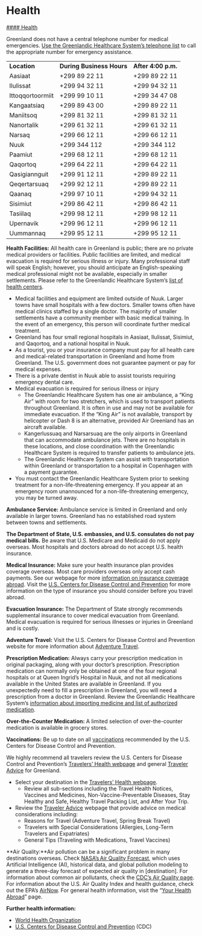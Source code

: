 # Health

[#### Health](javascript:void(0); "Health")

Greenland does not have a central telephone number for medical emergencies. [Use the Greenlandic Healthcare System’s telephone list](https://peqqik.gl/Kontakt/AKUT) to call the appropriate number for emergency assistance.

|  |  |  |
| --- | --- | --- |
| **Location** | **During Business Hours** | **After 4:00 p.m.** |
| Aasiaat | +299 89 22 11 | +299 89 22 11 |
| Ilulissat | +299 94 32 11 | +299 94 32 11 |
| Ittoqqortoormiit | +299 99 10 11 | +299 34 47 08 |
| Kangaatsiaq | +299 89 43 00 | +299 89 22 11 |
| Maniitsoq | +299 81 32 11 | +299 81 32 11 |
| Nanortalik | +299 61 32 11 | +299 61 32 11 |
| Narsaq | +299 66 12 11 | +299 66 12 11 |
| Nuuk | +299 344 112 | +299 344 112 |
| Paamiut | +299 68 12 11 | +299 68 12 11 |
| Qaqortoq | +299 64 22 11 | +299 64 22 11 |
| Qasigiannguit | +299 91 12 11 | +299 89 22 11 |
| Qeqertarsuaq | +299 92 12 11 | +299 89 22 11 |
| Qaanaq | +299 97 10 11 | +299 94 32 11 |
| Sisimiut | +299 86 42 11 | +299 86 42 11 |
| Tasiilaq | +299 98 12 11 | +299 98 12 11 |
| Upernavik | +299 96 12 11 | +299 96 12 11 |
| Uummannaq | +299 95 12 11 | +299 95 12 11 |

**Health Facilities:** All health care in Greenland is public; there are no private medical providers or facilities. Public facilities are limited, and medical evacuation is required for serious illness or injury. Many professional staff will speak English; however, you should anticipate an English-speaking medical professional might not be available, especially in smaller settlements. Please refer to the Greenlandic Healthcare System’s [list of health centers](https://peqqik.gl/Kontakt/Sundhedscentre).

* Medical facilities and equipment are limited outside of Nuuk. Larger towns have small hospitals with a few doctors. Smaller towns often have medical clinics staffed by a single doctor. The majority of smaller settlements have a community member with basic medical training. In the event of an emergency, this person will coordinate further medical treatment.
* Greenland has four small regional hospitals in Aasiaat, Ilulissat, Sisimiut, and Qaqortoq, and a national hospital in Nuuk.
* As a tourist, you or your insurance company must pay for all health care and medical-related transportation in Greenland and home from Greenland. The U.S. government does not guarantee payment or pay for medical expenses.
* There is a private dentist in Nuuk able to assist tourists requiring emergency dental care.
* Medical evacuation is required for serious illness or injury
  + The Greenlandic Healthcare System has one air ambulance, a “King Air” with room for two stretchers, which is used to transport patients throughout Greenland. It is often in use and may not be available for immediate evacuation. If the “King Air” is not available, transport by helicopter or Dash 8 is an alternative, provided Air Greenland has an aircraft available.
  + Kangerlussuaq and Narsarsuaq are the only airports in Greenland that can accommodate ambulance jets. There are no hospitals in these locations, and close coordination with the Greenlandic Healthcare System is required to transfer patients to ambulance jets.
  + The Greenlandic Healthcare System can assist with transportation within Greenland or transportation to a hospital in Copenhagen with a payment guarantee.
* You must contact the Greenlandic Healthcare System prior to seeking treatment for a non-life-threatening emergency. If you appear at an emergency room unannounced for a non-life-threatening emergency, you may be turned away.

**Ambulance Service:** Ambulance service is limited in Greenland and only available in larger towns. Greenland has no established road system between towns and settlements.

**The Department of State, U.S. embassies, and U.S. consulates do not pay medical bills.** Be aware that U.S. Medicare and Medicaid do not apply overseas. Most hospitals and doctors abroad do not accept U.S. health insurance.

**Medical Insurance:** Make sure your health insurance plan provides coverage overseas. Most care providers overseas only accept cash payments. See our webpage for more [information on insurance coverage abroad](https://travel.state.gov/content/travel/en/international-travel/before-you-go/your-health-abroad/Insurance_Coverage_Overseas.html "https://travel.state.gov/content/travel/en/international-travel/before-you-go/your-health-abroad/Insurance_Coverage_Overseas.html"). Visit the [U.S. Centers for Disease Control and Prevention](https://wwwnc.cdc.gov/travel/page/insurance) for more information on the type of insurance you should consider before you travel abroad.

**Evacuation Insurance:** The Department of State strongly recommends supplemental insurance to cover medical evacuation from Greenland. Medical evacuation is required for serious illnesses or injuries in Greenland and is costly.

**Adventure Travel:** Visit the U.S. Centers for Disease Control and Prevention website for more information about [Adventure Travel](https://wwwnc.cdc.gov/travel/page/adventure).

**Prescription Medication:** Always carry your prescription medication in original packaging, along with your doctor’s prescription. Prescription medication can normally only be obtained at one of the four regional hospitals or at Queen Ingrid’s Hospital in Nuuk, and not all medications available in the United States are available in Greenland. If you unexpectedly need to fill a prescription in Greenland, you will need a prescription from a doctor in Greenland. Review the Greenlandic Healthcare System’s [information about importing medicine and list of authorized medication](https://peqqik.gl/Emner/Medicin/Udlevering-indfoersel-lovelige-laegemid).

**Over-the-Counter Medication:** A limited selection of over-the-counter medication is available in grocery stores.

**Vaccinations:** Be up to date on all [vaccinations](https://wwwnc.cdc.gov/travel/page/travel-vaccines) recommended by the U.S. Centers for Disease Control and Prevention.

We highly recommend all travelers review the U.S. Centers for Disease Control and Prevention’s [Travelers’ Health webpage](https://wwwnc.cdc.gov/travel/destinations/traveler/none/greenland) and general [Traveler Advice](https://wwwnc.cdc.gov/travel/page/traveler-information-center) for Greenland.

* Select your destination in the [Travelers’ Health webpage](https://wwwnc.cdc.gov/travel/destinations/list).
  + Review all sub-sections including the Travel Health Notices, Vaccines and Medicines, Non-Vaccine-Preventable Diseases, Stay Healthy and Safe, Healthy Travel Packing List, and After Your Trip.
* Review the [Traveler Advice](https://wwwnc.cdc.gov/travel/page/traveler-information-center) webpage that provide advice on medical considerations including:
  + Reasons for Travel (Adventure Travel, Spring Break Travel)
  + Travelers with Special Considerations (Allergies, Long-Term Travelers and Expatriates)
  + General Tips (Traveling with Medications, Travel Vaccines)

**Air Quality:**Air pollution can be a significant problem in many destinations overseas. Check [NASA’s Air Quality Forecast](https://aeronet.gsfc.nasa.gov/new_web/aqforecast), which uses Artificial Intelligence (AI), historical data, and global pollution modeling to generate a three-day forecast of expected air quality in [destination]. For information about common air pollutants, check the [CDC’s Air Quality page](https://www.cdc.gov/air-quality/pollutants/). For information about the U.S. Air Quality Index and health guidance, check out the EPA’s [AirNow](https://www.airnow.gov/aqi/aqi-basics/). For general health information, visit the “[Your Health Abroad](https://travel.state.gov/content/travel/en/international-travel/before-you-go/your-health-abroad.html)” page.

**Further health information:**

* [World Health Organization](https://www.who.int/denmark)
* [U.S. Centers for Disease Control and Prevention](https://wwwnc.cdc.gov/travel/destinations/traveler/none/greenland?s_cid=ncezid-dgmq-travel-single-001) (CDC)